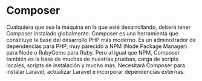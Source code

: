 # Composer

Cualquiera que sea la máquina en la que esté desarrollando, deberá tener Composer instalado globalmente. Composer es una herramienta que constituye la base del desarrollo PHP más moderno. Es un administrador de dependencias para PHP, muy parecido a NPM (Node Package Manager) para Node o RubyGems para Ruby. Pero al igual que NPM, Composer también es la base de muchas de nuestras pruebas, carga de scripts locales, scripts de instalación y mucho más. Necesitará Composer para instalar Laravel, actualizar Laravel e incorporar dependencias externas.
